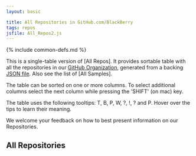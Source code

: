 ```yaml
---
layout: basic

title: All Repositories in GitHub.com/BlackBerry
tags: repos
jsfile: All_Repos2.js
---
```

{% include common-defs.md %}

This is a single-table version of [All Repos].
It provides sortable table with all the repositories in our [GitHub Organization](http://github.com/blackberry),
generated from a backing [JSON file](All_Repos.json).  Also see the list of [All Samples].

The table can be sorted on one or more columns.  To select additional
columns select the next column while pressing the 'SHIFT' (on mac) key.

The table uses the following tooltips:
<span class="question" tip="(Repo column) A list of 'tags' characterizing this repo (useful?)">T</span>, 
<span class="question" tip="(Repo column) Extra information on the branches in the repository">B</span>,
<span class="question" tip="(Repo column) Repo has Pages">P</span>,
<span class="question" tip="(Repo column) Repo has a Wiki">W</span>,
<span class="question" tip="(Desc column) Extra details on the repository">?</span>,
<span class="warning" tip="(Desc column) Issues to resolve">!</span>,
<span class="question" tip="(in BB10 column) Ported to PlayBook but not yet tested on BB10">?</span>
and
<span class="question" tip="(in Port column) Extra information on porting">P</span>.
Hover over the tips to learn their meaning.

We welcome your feedback on how to best present information on our Repositories.

<div id="repoAll">
<h2>All Repositories</h2>
</div>
